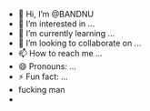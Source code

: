 - 👋 Hi, I’m @BANDNU
- 👀 I’m interested in ...
- 🌱 I’m currently learning ...
- 💞️ I’m looking to collaborate on ...
- 📫 How to reach me ...
- 😄 Pronouns: ...
- ⚡ Fun fact: ...
- fucking man
- 

<!---
BANDNU/BANDNU is a ✨ special ✨ repository because its `README.md` (this file) appears on your GitHub profile.
You can click the Preview link to take a look at your changes.
--->
